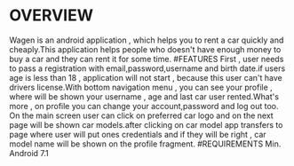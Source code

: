 # OVERVIEW
Wagen is an  android application  , which helps you to rent a car quickly and cheaply.This application helps people who doesn't have enough money to buy a car and they can rent it for some time.
#FEATURES
First , user needs to pass a registration with email,password,username and birth date.if users age is less than 18 ,  application will not start , because this user can't have drivers license.With bottom navigation menu , you can see your profile , where will be shown your username , age and last car user rented.What's more , on profile you can change your account,password and log out too. On the main screen user can click on preferred car logo and on the next page will be shown car models.after clicking on car model app transfers to page where user will put ones credentials and if they will be right , car model name will be shown on the profile fragment.
#REQUIREMENTS
Min. Android 7.1
